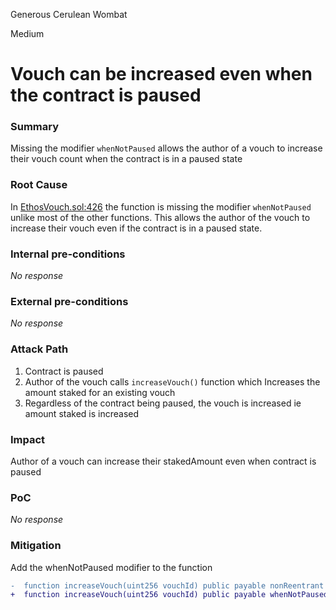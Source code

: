 Generous Cerulean Wombat

Medium

# Vouch can be increased even when the contract is paused

### Summary

Missing the modifier `whenNotPaused` allows the author of a vouch to increase their vouch count when the contract is in a paused state

### Root Cause

In [EthosVouch.sol:426](https://github.com/sherlock-audit/2024-11-ethos-network-ii/blob/main/ethos/packages/contracts/contracts/EthosVouch.sol#L426-L444) the function is missing the modifier `whenNotPaused` unlike most of the other functions. 
This allows the author of the vouch to increase their vouch even if the contract is in a paused state. 


### Internal pre-conditions

_No response_

### External pre-conditions

_No response_

### Attack Path

1. Contract is paused
2. Author of the vouch calls `increaseVouch()` function which Increases the amount staked for an existing vouch
3. Regardless of the contract being paused, the vouch is increased ie amount staked is increased

### Impact

Author of a vouch can increase their stakedAmount even when contract is paused

### PoC

_No response_

### Mitigation

Add the whenNotPaused modifier to the function

```diff
-  function increaseVouch(uint256 vouchId) public payable nonReentrant {
+  function increaseVouch(uint256 vouchId) public payable whenNotPaused nonReentrant {
```